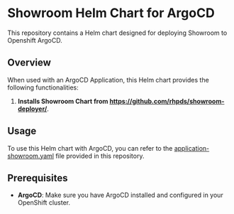# Showroom Helm Chart for ArgoCD

This repository contains a Helm chart designed for deploying Showroom to Openshift ArgoCD.

## Overview

When used with an ArgoCD Application, this Helm chart provides the following functionalities:

1. **Installs Showroom Chart from https://github.com/rhpds/showroom-deployer/**.

## Usage

To use this Helm chart with ArgoCD, you can refer to the [application-showroom.yaml](application-showroom.yaml) file provided in this repository.

## Prerequisites

- **ArgoCD**: Make sure you have ArgoCD installed and configured in your OpenShift cluster.
